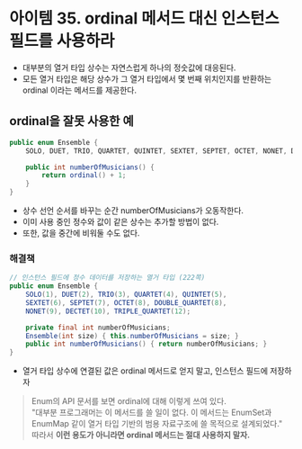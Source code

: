 # 아이템 35. ordinal 메서드 대신 인스턴스 필드를 사용하라  

- 대부분의 열거 타입 상수는 자연스럽게 하나의 정숫값에 대응된다.
- 모든 열거 타입은 해당 상수가 그 열거 타입에서 몇 번째 위치인지를 반환하는 ordinal 이라는 메서드를 제공한다.


## ordinal을 잘못 사용한 예
```Java
public enum Ensemble {
    SOLO, DUET, TRIO, QUARTET, QUINTET, SEXTET, SEPTET, OCTET, NONET, DECTET;

    public int numberOfMusicians() {
        return ordinal() + 1;
    }
}
```
- 상수 선언 순서를 바꾸는 순간 numberOfMusicians가 오동작한다.
- 이미 사용 중인 정수와 값이 같은 상수는 추가할 방법이 없다.
- 또한, 값을 중간에 비워둘 수도 없다.

### 해결책
```Java
// 인스턴스 필드에 정수 데이터를 저장하는 열거 타입 (222쪽)
public enum Ensemble {
    SOLO(1), DUET(2), TRIO(3), QUARTET(4), QUINTET(5),
    SEXTET(6), SEPTET(7), OCTET(8), DOUBLE_QUARTET(8),
    NONET(9), DECTET(10), TRIPLE_QUARTET(12);

    private final int numberOfMusicians;
    Ensemble(int size) { this.numberOfMusicians = size; }
    public int numberOfMusicians() { return numberOfMusicians; }
}
```
- 열거 타입 상수에 연결된 값은 ordinal 메서드로 얻지 말고, 인스턴스 필드에 저장하자

> Enum의 API 문서를 보면 ordinal에 대해 이렇게 쓰여 있다.  
> "대부분 프로그래머는 이 메서드를 쓸 일이 없다. 이 메서드는 EnumSet과 EnumMap 같이 열거 타입 기반의 범용 자료구조에 쓸 목적으로 설계되었다."  
> 따라서 **이런 용도가 아니라면 ordinal 메서드는 절대 사용하지 말자.**  

```Java

